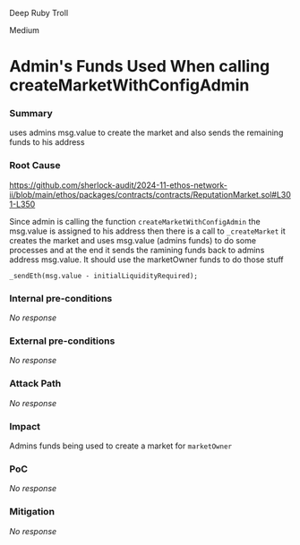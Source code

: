 Deep Ruby Troll

Medium

# Admin's Funds Used When calling createMarketWithConfigAdmin

### Summary

uses admins msg.value to create the market and also sends the remaining funds to his address

### Root Cause

https://github.com/sherlock-audit/2024-11-ethos-network-ii/blob/main/ethos/packages/contracts/contracts/ReputationMarket.sol#L301-L350

Since admin is calling the function ```createMarketWithConfigAdmin``` the msg.value is assigned to his address then there is a call to 
```_createMarket``` it creates the market and uses msg.value (admins funds) to do some processes and at the end it sends the ramining funds back to admins address  msg.value. It should use the marketOwner funds to do those stuff

```solidity
_sendEth(msg.value - initialLiquidityRequired);
```

### Internal pre-conditions

_No response_

### External pre-conditions

_No response_

### Attack Path

_No response_

### Impact

Admins funds being used to create a market for ```marketOwner```

### PoC

_No response_

### Mitigation

_No response_